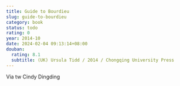 ```yaml
---
title: Guide to Bourdieu
slug: guide-to-bourdieu
category: book
status: todo
rating: 0
year: 2014-10
date: 2024-02-04 09:13:14+08:00
douban:
  rating: 8.1
  subtitle: (UK) Ursula Tidd / 2014 / Chongqing University Press
---
```


Via tw Cindy Dingding

